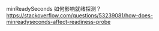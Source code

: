 minReadySeconds 如何影响就绪探测？
https://stackoverflow.com/questions/53239081/how-does-minreadyseconds-affect-readiness-probe
